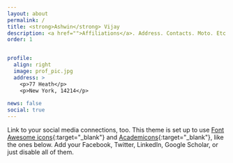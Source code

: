 ```yaml
---
layout: about
permalink: /
title: <strong>Ashwin</strong> Vijay
description: <a href="">Affiliations</a>. Address. Contacts. Moto. Etc.
order: 1


profile:
  align: right
  image: prof_pic.jpg
  address: >
    <p>77 Heath</p>
    <p>New York, 14214</p>
    
news: false
social: true
---
```


<!--Write your biography here. Tell the world about yourself. Link to your favorite [subreddit](http://reddit.com){:target="\_blank"}. You can put a picture in, too. The code is already in, just name your picture `prof_pic.jpg` and put it in the `img/` folder.
-->
<!--Put your address / P.O. box / other info right below your picture. You can also disable any these elements by editing `profile` property of the YAML header of your `_pages/about.md`. Edit `_bibliography/papers.bib` and Jekyll will render your [publications page](/al-folio/publications/) automatically.
-->

Link to your social media connections, too. This theme is set up to use [Font Awesome icons](http://fortawesome.github.io/Font-Awesome/){:target="\_blank"} and [Academicons](https://jpswalsh.github.io/academicons/){:target="\_blank"}, like the ones below. Add your Facebook, Twitter, LinkedIn, Google Scholar, or just disable all of them.
